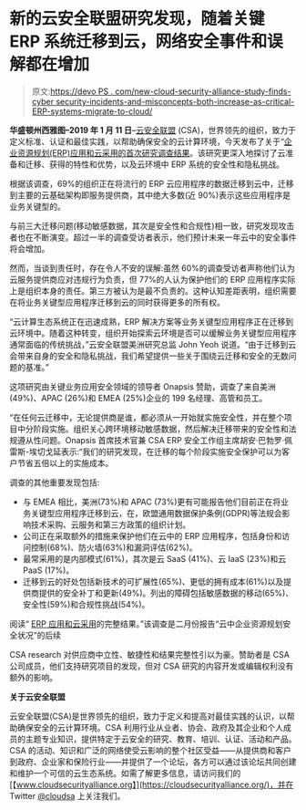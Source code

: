 # 新的云安全联盟研究发现，随着关键 ERP 系统迁移到云，网络安全事件和误解都在增加

> 原文:[https://devo PS . com/new-cloud-security-alliance-study-finds-cyber security-incidents-and-misconcepts-both-increase-as-critical-ERP-systems-migrate-to-cloud/](https://devops.com/new-cloud-security-alliance-study-finds-cybersecurity-incidents-and-misconceptions-both-increase-as-critical-erp-systems-migrate-to-clouds/)

**华盛顿州西雅图–2019 年 1 月 11 日**–[云安全联盟](https://cloudsecurityalliance.org/) (CSA)，世界领先的组织，致力于定义标准、认证和最佳实践，以帮助确保安全的云计算环境，今天发布了关于“[企业资源规划(ERP)应用和云采用的首次研究调查结果](https://cloudsecurityalliance.org/artifacts/enterprise-resource-planning-and-cloud-adoption)。该研究更深入地探讨了云准备和迁移、获得的特性和优势，以及云环境中 ERP 系统的安全性和隐私挑战。

根据该调查，69%的组织正在将流行的 ERP 云应用程序的数据迁移到云中，迁移到主要的云基础架构即服务提供商，其中绝大多数(近 90%)表示这些应用程序是业务关键型的。

与前三大迁移问题(移动敏感数据，其次是安全性和合规性)相一致，研究发现攻击者也在不断演变。超过一半的调查受访者表示，他们预计未来一年云中的安全事件将会增加。

然而，当谈到责任时，存在令人不安的误解:虽然 60%的调查受访者声称他们认为云服务提供商应对违规行为负责，但 77%的人认为保护他们的 ERP 应用程序实际上是组织本身的责任。第三方被认为是最不负责的。这种认知差距表明，组织需要在将业务关键型应用程序迁移到云的同时获得更多的所有权。

“云计算生态系统正在迅速成熟，ERP 解决方案等业务关键型应用程序正在迁移到云环境中。随着这种转变，组织开始探索云环境是否可以缓解业务关键型应用程序通常面临的传统挑战，”云安全联盟美洲研究总监 John Yeoh 说道。“由于迁移到云会带来自身的安全和隐私挑战，我们希望提供一些关于围绕云迁移和安全的无数问题的基准。”

这项研究由关键业务应用安全领域的领导者 Onapsis 赞助，调查了来自美洲(49%)、APAC (26%)和 EMEA (25%)企业的 199 名经理、高管和员工。

“在任何云迁移中，无论提供商是谁，都必须从一开始就实施安全性，并在整个项目中分阶段实施。组织关心跨环境移动敏感数据，然后解决迁移带来的安全性和法规遵从性问题。Onapsis 首席技术官兼 CSA ERP 安全工作组主席胡安·巴勃罗·佩雷斯-埃切戈延表示:“我们的研究发现，在迁移的每个阶段实施安全保护可以为客户节省五倍以上的实施成本。

调查的其他重要发现包括:

*   与 EMEA 相比，美洲(73%)和 APAC (73%)更有可能报告他们目前正在将业务关键型应用程序迁移到云，在，欧盟通用数据保护条例(GDPR)等法规会影响技术采购、云服务和第三方政策的组织计划。
*   公司正在采取额外的措施来保护他们在云中的 ERP 应用程序，包括身份和访问控制(68%)、防火墙(63%)和漏洞评估(62%)。
*   最常采用的是内部模式(61%)，其次是云 SaaS (41%)、云 IaaS (23%)和云 PaaS (17%)。
*   迁移到云的好处包括新技术的可扩展性(65%)、更低的拥有成本(61%)以及提供商提供的安全补丁和更新(49%)。列出的障碍包括敏感数据的移动(65%)、安全性(59%)和合规性挑战(54%)。

阅读“ [ERP 应用和云采用](https://cloudsecurityalliance.org/artifacts/enterprise-resource-planning-and-cloud-adoption)的完整结果。”该调查是二月份报告“云中企业资源规划安全状况”的后续

CSA research 对供应商中立性、敏捷性和结果完整性引以为豪。赞助者是 CSA 公司成员，他们支持研究项目的发现，但对 CSA 研究的内容开发或编辑权利没有额外的影响。

**关于云安全联盟**

云安全联盟(CSA)是世界领先的组织，致力于定义和提高对最佳实践的认识，以帮助确保安全的云计算环境。CSA 利用行业从业者、协会、政府及其企业和个人成员的主题专业知识，提供特定于云安全的研究、教育、培训、认证、活动和产品。CSA 的活动、知识和广泛的网络使受云影响的整个社区受益——从提供商和客户到政府、企业家和保险行业——并提供了一个论坛，各方可以通过该论坛共同创建和维护一个可信的云生态系统。如需了解更多信息，请访问我们的[【www.cloudsecurityalliance.org】](https://cloudsecurityalliance.org/)，并在 Twitter [@cloudsa](https://twitter.com/#!/cloudsa) 上关注我们。